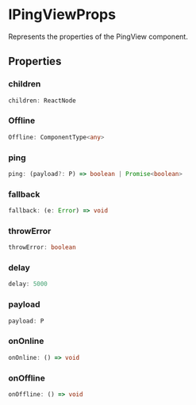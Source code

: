 # IPingViewProps

Represents the properties of the PingView component.

## Properties

### children

```ts
children: ReactNode
```

### Offline

```ts
Offline: ComponentType<any>
```

### ping

```ts
ping: (payload?: P) => boolean | Promise<boolean>
```

### fallback

```ts
fallback: (e: Error) => void
```

### throwError

```ts
throwError: boolean
```

### delay

```ts
delay: 5000
```

### payload

```ts
payload: P
```

### onOnline

```ts
onOnline: () => void
```

### onOffline

```ts
onOffline: () => void
```
